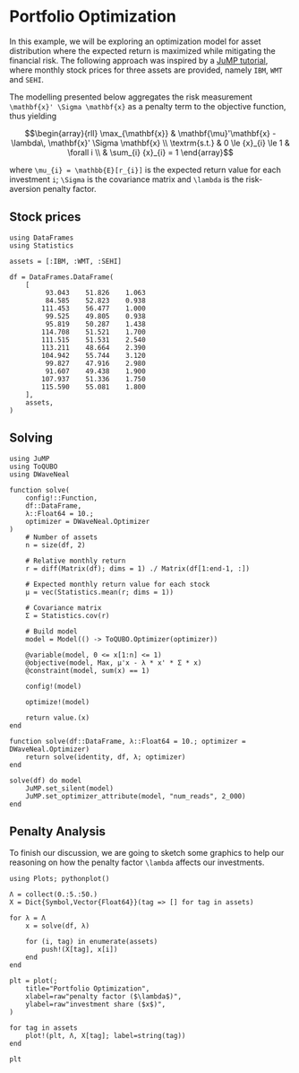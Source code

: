 # Portfolio Optimization

In this example, we will be exploring an optimization model for asset distribution where the expected return is maximized while mitigating the financial risk.
The following approach was inspired by a [JuMP tutorial](https://jump.dev/JuMP.jl/stable/tutorials/nonlinear/portfolio/), where monthly stock prices for three assets are provided, namely `IBM`, `WMT` and `SEHI`.

The modelling presented below aggregates the risk measurement ``\mathbf{x}' \Sigma \mathbf{x}`` as a penalty term to the objective function, thus yielding

```math
\begin{array}{rll}
    \max_{\mathbf{x}} & \mathbf{\mu}'\mathbf{x} - \lambda\, \mathbf{x}' \Sigma \mathbf{x}             \\
    \textrm{s.t.}     & 0 \le {x}_{i} \le 1                                               & \forall i \\
                      & \sum_{i} {x}_{i} = 1
\end{array}
```

where ``\mu_{i} = \mathbb{E}[r_{i}]`` is the expected return value for each investment ``i``; ``\Sigma`` is the covariance matrix and ``\lambda`` is the risk-aversion penalty factor.

## Stock prices
```@example portfolio-optimization
using DataFrames
using Statistics

assets = [:IBM, :WMT, :SEHI]

df = DataFrames.DataFrame(
    [
         93.043    51.826    1.063
         84.585    52.823    0.938
        111.453    56.477    1.000
         99.525    49.805    0.938
         95.819    50.287    1.438
        114.708    51.521    1.700
        111.515    51.531    2.540
        113.211    48.664    2.390
        104.942    55.744    3.120
         99.827    47.916    2.980
         91.607    49.438    1.900
        107.937    51.336    1.750
        115.590    55.081    1.800
    ],
    assets,
)
```

## Solving
```@example portfolio-optimization
using JuMP
using ToQUBO
using DWaveNeal

function solve(
    config!::Function,
    df::DataFrame,
    λ::Float64 = 10.;
    optimizer = DWaveNeal.Optimizer
)
    # Number of assets
    n = size(df, 2)

    # Relative monthly return
    r = diff(Matrix(df); dims = 1) ./ Matrix(df[1:end-1, :])

    # Expected monthly return value for each stock
    μ = vec(Statistics.mean(r; dims = 1))

    # Covariance matrix
    Σ = Statistics.cov(r)

    # Build model
    model = Model(() -> ToQUBO.Optimizer(optimizer))

    @variable(model, 0 <= x[1:n] <= 1)
    @objective(model, Max, μ'x - λ * x' * Σ * x)
    @constraint(model, sum(x) == 1)

    config!(model)

    optimize!(model)

    return value.(x)
end

function solve(df::DataFrame, λ::Float64 = 10.; optimizer = DWaveNeal.Optimizer)
    return solve(identity, df, λ; optimizer)
end
```

```@example portfolio-optimization
solve(df) do model
    JuMP.set_silent(model)
    JuMP.set_optimizer_attribute(model, "num_reads", 2_000)
end
```

## Penalty Analysis
To finish our discussion, we are going to sketch some graphics to help our reasoning on how the penalty factor ``\lambda`` affects our investments.

```@example portfolio-optimization
using Plots; pythonplot()

Λ = collect(0.:5.:50.)
X = Dict{Symbol,Vector{Float64}}(tag => [] for tag in assets)

for λ = Λ
    x = solve(df, λ)

    for (i, tag) in enumerate(assets)
        push!(X[tag], x[i])
    end
end

plt = plot(;
    title="Portfolio Optimization",
    xlabel=raw"penalty factor ($\lambda$)",
    ylabel=raw"investment share ($x$)",
)

for tag in assets
    plot!(plt, Λ, X[tag]; label=string(tag))
end

plt
```